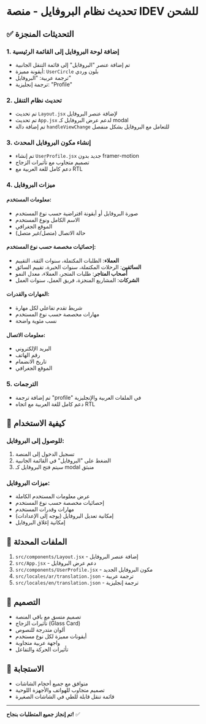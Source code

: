 # تحديث نظام البروفايل - منصة IDEV للشحن

## ✅ التحديثات المنجزة

### 1. إضافة لوحة البروفايل إلى القائمة الرئيسية
- تم إضافة عنصر "البروفايل" إلى قائمة التنقل الجانبية
- أيقونة مميزة: `UserCircle` بلون وردي
- ترجمة عربية: "البروفايل"
- ترجمة إنجليزية: "Profile"

### 2. تحديث نظام التنقل
- تم تحديث `Layout.jsx` لإضافة عنصر البروفايل
- تم تحديث `App.jsx` لدعم عرض البروفايل كـ modal
- تم إضافة دالة `handleViewChange` للتعامل مع البروفايل بشكل منفصل

### 3. إنشاء مكون البروفايل المحدث
- تم إنشاء `UserProfile.jsx` جديد بدون framer-motion
- تصميم متجاوب مع تأثيرات الزجاج
- دعم كامل للغة العربية مع RTL

### 4. ميزات البروفايل

#### معلومات المستخدم:
- صورة البروفايل أو أيقونة افتراضية حسب نوع المستخدم
- الاسم الكامل ونوع المستخدم
- الموقع الجغرافي
- حالة الاتصال (متصل/غير متصل)

#### إحصائيات مخصصة حسب نوع المستخدم:
- **العملاء**: الطلبات المكتملة، سنوات الثقة، التقييم
- **السائقين**: الرحلات المكتملة، سنوات الخبرة، تقييم السائق
- **أصحاب المتاجر**: طلبات المتجر، العملاء، معدل النمو
- **الشركات**: المشاريع المنجزة، فريق العمل، سنوات العمل

#### المهارات والقدرات:
- شريط تقدم تفاعلي لكل مهارة
- مهارات مخصصة حسب نوع المستخدم
- نسب مئوية واضحة

#### معلومات الاتصال:
- البريد الإلكتروني
- رقم الهاتف
- تاريخ الانضمام
- الموقع الجغرافي

### 5. الترجمات
- تم إضافة ترجمة "profile" في الملفات العربية والإنجليزية
- دعم كامل للغة العربية مع اتجاه RTL

## 🎯 كيفية الاستخدام

### للوصول إلى البروفايل:
1. تسجيل الدخول إلى المنصة
2. الضغط على "البروفايل" في القائمة الجانبية
3. سيتم فتح البروفايل كـ modal منبثق

### ميزات البروفايل:
- عرض معلومات المستخدم الكاملة
- إحصائيات مخصصة حسب نوع المستخدم
- مهارات وقدرات المستخدم
- إمكانية تعديل البروفايل (يوجه إلى الإعدادات)
- إمكانية إغلاق البروفايل

## 🔧 الملفات المحدثة

1. `src/components/Layout.jsx` - إضافة عنصر البروفايل
2. `src/App.jsx` - دعم عرض البروفايل
3. `src/components/UserProfile.jsx` - مكون البروفايل الجديد
4. `src/locales/ar/translation.json` - ترجمة عربية
5. `src/locales/en/translation.json` - ترجمة إنجليزية

## 🎨 التصميم

- تصميم متسق مع باقي المنصة
- تأثيرات الزجاج (Glass Card)
- ألوان متدرجة للنصوص
- أيقونات مميزة لكل نوع مستخدم
- واجهة عربية متجاوبة
- تأثيرات الحركة والتفاعل

## 📱 الاستجابة

- متوافق مع جميع أحجام الشاشات
- تصميم متجاوب للهواتف والأجهزة اللوحية
- قائمة تنقل قابلة للطي في الشاشات الصغيرة

---

**تم إنجاز جميع المتطلبات بنجاح!** ✅
